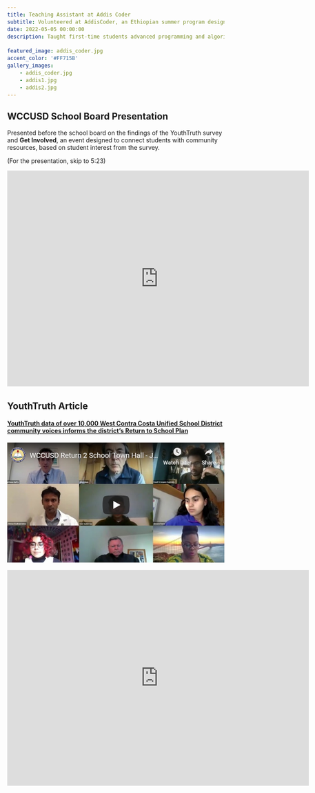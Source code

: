 ```yaml
---
title: Teaching Assistant at Addis Coder
subtitle: Volunteered at AddisCoder, an Ethiopian summer program designed to introduce high schoolers to computer science.  
date: 2022-05-05 00:00:00
description: Taught first-time students advanced programming and algorithms, providing students with individual support. Also served as a teaching assistant, helped create exercises, and provided mini-lectures to ~40 students in lab.

featured_image: addis_coder.jpg
accent_color: '#FF715B'
gallery_images:
    - addis_coder.jpg
    - addis1.jpg
    - addis2.jpg
---
```

## WCCUSD School Board Presentation

Presented before the school board on the findings of the YouthTruth survey and **Get Involved**, an event designed to connect students with community resources, based on student interest from the survey. 

(For the presentation, skip to 5:23)

<iframe width="700" height="500" frameborder="0" allowfullscreen="true" src="https://richmond.granicus.com/MediaPlayer.php?view_id=15&clip_id=4436&starttime=undefined&stoptime=undefined&autostart=0&embed=1"></iframe>

## YouthTruth Article
#### [YouthTruth data of over 10,000 West Contra Costa Unified School District community voices informs the district’s Return to School Plan](https://youthtruthsurvey.org/youthtruth-data-of-over-10000-west-contra-costa-unified-school-district-community-voices-informs-the-districts-disticts-return-to-school-plan/)

![](/images/zoom.jpg)

<iframe width="700" height="500" src="https://www.youtube.com/embed/w3MRclFuqNE" title="YouTube video player" frameborder="0" allow="accelerometer; autoplay; clipboard-write; encrypted-media; gyroscope; picture-in-picture" allowfullscreen></iframe>
